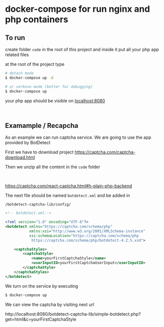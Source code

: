 # docker-compose for run nginx and php containers

## To run

create folder `code` in the root of this project and inside it put all your php app related files

at the root of the project type

```bash
# detach mode
$ docker-compose up -d

# or verbose mode (better for debugging)
$ docker-compose up
```

your php app should be visible on [localhost:8080](localhost:8080)

<p>&nbsp;</p>

## Examample / Recapcha

As an example we can run captcha service. We are going to use the app provided by BotDetect

First we have to download project
https://captcha.com/captcha-download.html

Then we unzip all the content in the `code` folder

<p>&nbsp;</p>

https://captcha.com/react-captcha.html#h-plain-php-backend

The next file should be named `botdetect.xml` and be added in

`/botdetect-captcha-lib/config/`

```xml
<!-- botdetect.xml-->

<?xml version="1.0" encoding="UTF-8"?>
<botdetect xmlns="https://captcha.com/schema/php"
           xmlns:xsi="http://www.w3.org/2001/XMLSchema-instance"
           xsi:schemaLocation="https://captcha.com/schema/php
            https://captcha.com/schema/php/botdetect-4.2.5.xsd">

    <captchaStyles>
        <captchaStyle>
            <name>yourFirstCaptchaStyle</name>
            <userInputID>yourFirstCaptchaUserInput</userInputID>
        </captchaStyle>
    </captchaStyles>
</botdetect>
```

We turn on the service by executing

```bash
$ docker-compose up
```

We can view the captcha by visiting next url

http://localhost:8080/botdetect-captcha-lib/simple-botdetect.php?get=html&c=yourFirstCaptchaStyle
